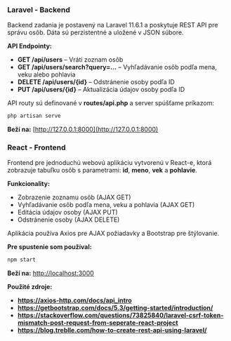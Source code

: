 ### Laravel - Backend

Backend zadania je postavený na Laravel 11.6.1 a poskytuje REST API pre správu osôb. Dáta sú perzistentné a uložené v JSON súbore.

**API Endpointy:**
- **GET /api/users** – Vráti zoznam osôb
- **GET /api/users/search?query=...** – Vyhľadávanie osôb podľa mena, veku alebo pohlavia
- **DELETE /api/users/{id}** – Odstránenie osoby podľa ID
- **PUT /api/users/{id}** – Aktualizácia údajov osoby podľa ID

API routy sú definované v **routes/api.php** a server spúšťame príkazom:
```bash
php artisan serve
```

**Beží na:** [http://127.0.0.1:8000](http://127.0.0.1:8000)

### React - Frontend

Frontend pre jednoduchú webovú aplikáciu vytvorenú v React-e, ktorá zobrazuje tabuľku osôb s parametrami: **id**, **meno**, **vek** a **pohlavie**.

**Funkcionality:**
- Zobrazenie zoznamu osôb (AJAX GET)
- Vyhľadávanie osôb podľa mena, veku a pohlavia (AJAX GET)
- Editácia údajov osoby (AJAX PUT)
- Odstránenie osoby (AJAX DELETE)

Aplikácia používa Axios pre AJAX požiadavky a Bootstrap pre štýlovanie.

**Pre spustenie som používal:**
```bash
npm start
```

**Beží na:** [http://localhost:3000](http://localhost:3000)

**Použité zdroje:**
- **https://axios-http.com/docs/api_intro**
- **https://getbootstrap.com/docs/5.3/getting-started/introduction/**
- **https://stackoverflow.com/questions/73825840/laravel-csrf-token-mismatch-post-request-from-seperate-react-project**
- **https://blog.treblle.com/how-to-create-rest-api-using-laravel/**